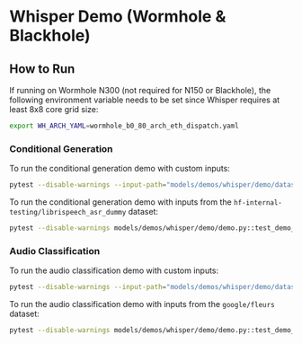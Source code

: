 # Whisper Demo (Wormhole & Blackhole)

## How to Run

If running on Wormhole N300 (not required for N150 or Blackhole), the following environment variable needs to be set since Whisper requires at least 8x8 core grid size:

```sh
export WH_ARCH_YAML=wormhole_b0_80_arch_eth_dispatch.yaml
```

### Conditional Generation

To run the conditional generation demo with custom inputs:
```sh
pytest --disable-warnings --input-path="models/demos/whisper/demo/dataset/conditional_generation" models/demos/whisper/demo/demo.py::test_demo_for_conditional_generation
```

To run the conditional generation demo with inputs from the `hf-internal-testing/librispeech_asr_dummy` dataset:
```sh
pytest --disable-warnings models/demos/whisper/demo/demo.py::test_demo_for_conditional_generation_dataset
```

### Audio Classification

To run the audio classification demo with custom inputs:
```sh
pytest --disable-warnings --input-path="models/demos/whisper/demo/dataset/audio_classification" models/demos/whisper/demo/demo.py::test_demo_for_audio_classification
```

To run the audio classification demo with inputs from the `google/fleurs` dataset:
```sh
pytest --disable-warnings models/demos/whisper/demo/demo.py::test_demo_for_audio_classification_dataset
```
